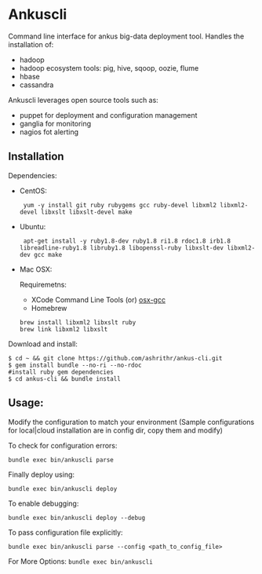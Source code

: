 # Ankuscli

Command line interface for ankus big-data deployment tool. Handles the installation of:

 - hadoop
 - hadoop ecosystem tools: pig, hive, sqoop, oozie, flume
 - hbase
 - cassandra

Ankuscli leverages open source tools such as:

 - puppet for deployment and configuration management
 - ganglia for monitoring
 - nagios fot alerting

## Installation

Dependencies:
 
 - CentOS:

   ```
    yum -y install git ruby rubygems gcc ruby-devel libxml2 libxml2-devel libxslt libxslt-devel make
   ```
 - Ubuntu:

   ```
    apt-get install -y ruby1.8-dev ruby1.8 ri1.8 rdoc1.8 irb1.8 libreadline-ruby1.8 libruby1.8 libopenssl-ruby libxslt-dev libxml2-dev gcc make
   ```
 
 - Mac OSX:
 
 	Requiremetns:
	- XCode Command Line Tools (or) [osx-gcc](https://github.com/kennethreitz/osx-gcc-installer/) 
	- Homebrew
	
	```
	brew install libxml2 libxslt ruby
	brew link libxml2 libxslt
	```

Download and install:

```
$ cd ~ && git clone https://github.com/ashrithr/ankus-cli.git
$ gem install bundle --no-ri --no-rdoc
#install ruby gem dependencies
$ cd ankus-cli && bundle install
```

## Usage:

Modify the configuration to match your environment (Sample configurations for local|cloud installation are in config dir, copy them and modify)

To check for configuration errors:

```
bundle exec bin/ankuscli parse
```
Finally deploy using:

```
bundle exec bin/ankuscli deploy
```
To enable debugging:

```
bundle exec bin/ankuscli deploy --debug
```

To pass configuration file explicitly:

```
bundle exec bin/ankuscli parse --config <path_to_config_file>
```

For More Options: `bundle exec bin/ankuscli`

